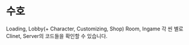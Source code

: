 # 수호

Loading, Lobby(+ Character, Customizing, Shop) Room, Ingame 각 씬 별로 Clinet, Server의 코드들을 확인할 수 있습니다.
